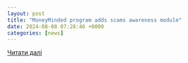 ```yaml
---
layout: post
title: "MoneyMinded program adds scams awareness module"
date: 2024-08-08 07:28:46 +0000
categories: [news]
---
```


[Читати далі](https://media.anz.com/posts/2024/august/moneyminded-program-adds-scams-awareness-module)
